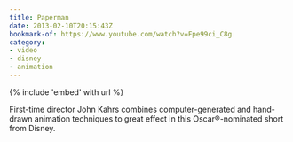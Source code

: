 ```yaml
---
title: Paperman
date: 2013-02-10T20:15:43Z
bookmark-of: https://www.youtube.com/watch?v=Fpe99ci_C8g
category:
- video
- disney
- animation
---
```

{% include 'embed' with url %}

First-time director John Kahrs combines computer-generated and hand-drawn animation techniques to great effect in this Oscar®-nominated short from Disney.
